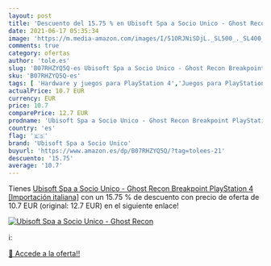 ```yaml
---
layout: post
title: 'Descuento del 15.75 % en Ubisoft Spa a Socio Unico - Ghost Recon '
date: 2021-06-17 05:35:34
image: 'https://m.media-amazon.com/images/I/51ORJNiSDjL._SL500_._SL400_.jpg'
comments: true
category: ofertas
author: 'tole.es'
slug: 'B07RHZYQ5Q-es Ubisoft Spa a Socio Unico - Ghost Recon Breakpoint...'
sku: 'B07RHZYQ5Q-es'
tags: [ 'Hardware y juegos para PlayStation 4','Juegos para PlayStation 4','Videojuegos','playstation','ubisoft spa a socio unico', ]
actualPrice: 10.7 EUR
currency: EUR
price: 10.7
comparePrice: 12.7 EUR
prodname: 'Ubisoft Spa a Socio Unico - Ghost Recon Breakpoint PlayStation 4 [Importación italiana]'
country: 'es'
flag: '🇪🇸'
brand: 'Ubisoft Spa a Socio Unico'
buyurl: 'https://www.amazon.es/dp/B07RHZYQ5Q/?tag=tolees-21'
descuento: '15.75'
average: '10.7'
---
```


Tienes [Ubisoft Spa a Socio Unico - Ghost Recon Breakpoint PlayStation 4 [Importación italiana]](https://www.amazon.es/dp/B07RHZYQ5Q/?tag=tolees-21) con un 15.75 % de descuento con precio de oferta de 10.7 EUR (original: 12.7 EUR) en el siguiente enlace!

[![Ubisoft Spa a Socio Unico - Ghost Recon ](https://m.media-amazon.com/images/I/51ORJNiSDjL._SL500_._SL400_.jpg)](https://www.amazon.es/dp/B07RHZYQ5Q/?tag=tolees-21)

ℹ️:


[🛒 Accede a la oferta!!](https://www.amazon.es/dp/B07RHZYQ5Q/?tag=tolees-21)
